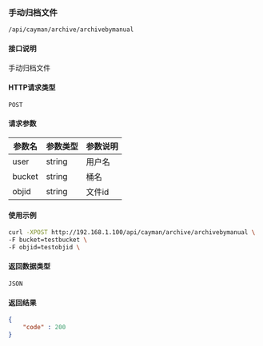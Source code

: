 ### 手动归档文件
`/api/cayman/archive/archivebymanual`

#### 接口说明
手动归档文件

#### HTTP请求类型
`POST`

#### 请求参数
|参数名|参数类型|参数说明|
|--|--|--|
|user|string|用户名|
|bucket|string|桶名|
|objid|string|文件id|


#### 使用示例
```sh
curl -XPOST http://192.168.1.100/api/cayman/archive/archivebymanual \
-F bucket=testbucket \
-F objid=testobjid \
```

#### 返回数据类型
`JSON`

#### 返回结果
```json
{
    "code" : 200
}
```
